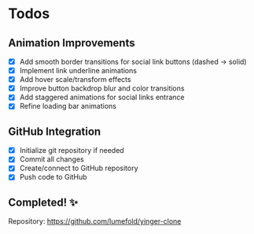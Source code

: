 # Todos

## Animation Improvements
- [x] Add smooth border transitions for social link buttons (dashed → solid)
- [x] Implement link underline animations
- [x] Add hover scale/transform effects
- [x] Improve button backdrop blur and color transitions
- [x] Add staggered animations for social links entrance
- [x] Refine loading bar animations

## GitHub Integration
- [x] Initialize git repository if needed
- [x] Commit all changes
- [x] Create/connect to GitHub repository
- [x] Push code to GitHub

## Completed! ✨
Repository: https://github.com/lumefold/yinger-clone
